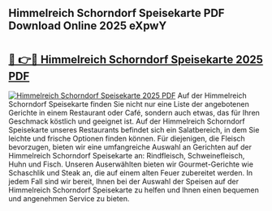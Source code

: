 ## Himmelreich Schorndorf Speisekarte PDF Download Online 2025 eXpwY

# <h2><a href="http://gcdu7mr.nevu.top/?p=Himmelreich+Schorndorf+Speisekarte">🔗 👉🔴 Himmelreich Schorndorf Speisekarte 2025 PDF</a></h2>

[![Himmelreich Schorndorf Speisekarte 2025 PDF](https://i.imgur.com/dBaPXMq.png)](http://gcdu7mr.nevu.top/?p=Himmelreich+Schorndorf+Speisekarte)
Auf der Himmelreich Schorndorf Speisekarte finden Sie nicht nur eine Liste der angebotenen Gerichte in einem Restaurant oder Café, sondern auch etwas, das für Ihren Geschmack köstlich und geeignet ist. Auf der Himmelreich Schorndorf Speisekarte unseres Restaurants befindet sich ein Salatbereich, in dem Sie leichte und frische Optionen finden können. Für diejenigen, die Fleisch bevorzugen, bieten wir eine umfangreiche Auswahl an Gerichten auf der Himmelreich Schorndorf Speisekarte an: Rindfleisch, Schweinefleisch, Huhn und Fisch. Unseren Auserwählten bieten wir Gourmet-Gerichte wie Schaschlik und Steak an, die auf einem alten Feuer zubereitet werden. In jedem Fall sind wir bereit, Ihnen bei der Auswahl der Speisen auf der Himmelreich Schorndorf Speisekarte zu helfen und Ihnen einen bequemen und angenehmen Service zu bieten.
